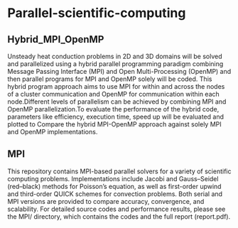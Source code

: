 # Parallel-scientific-computing

## Hybrid_MPI_OpenMP
Unsteady heat conduction problems in 2D and 3D domains will be solved and parallelized using a
hybrid parallel programming paradigm combining Message Passing Interface (MPI) and Open
Multi-Processing (OpenMP) and then parallel programs for MPI and OpenMP solely will be
coded. This hybrid program approach aims to use MPI for within and across the nodes of a cluster
communication and OpenMP for communication within each node.Different levels of parallelism
can be achieved by combining MPI and OpenMP parallelization.To evaluate the performance of the
hybrid code, parameters like efficiency, execution time, speed up will be evaluated and plotted to
Compare the hybrid MPI-OpenMP approach against solely MPI and OpenMP implementations.
## MPI
This repository contains MPI-based parallel solvers for a variety of scientific computing problems. Implementations include Jacobi and Gauss–Seidel (red–black) methods for Poisson’s equation, as well as first-order upwind and third-order QUICK schemes for convection problems. Both serial and MPI versions are provided to compare accuracy, convergence, and scalability. For detailed source codes and performance results, please see the MPI/ directory, which contains the codes and the full report (report.pdf).

